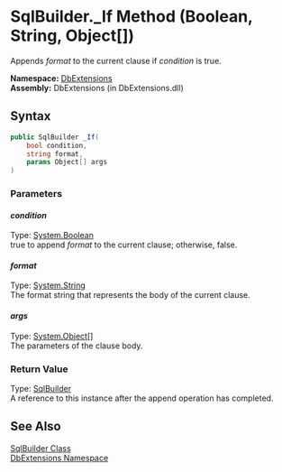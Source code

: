 SqlBuilder._If Method (Boolean, String, Object[])
=================================================
Appends *format* to the current clause if *condition* is true.

**Namespace:** [DbExtensions][1]  
**Assembly:** DbExtensions (in DbExtensions.dll)

Syntax
------

```csharp
public SqlBuilder _If(
	bool condition,
	string format,
	params Object[] args
)
```

### Parameters

#### *condition*
Type: [System.Boolean][2]  
true to append *format* to the current clause; otherwise, false.

#### *format*
Type: [System.String][3]  
The format string that represents the body of the current clause.

#### *args*
Type: [System.Object][4][]  
The parameters of the clause body.

### Return Value
Type: [SqlBuilder][5]  
A reference to this instance after the append operation has completed.

See Also
--------
[SqlBuilder Class][5]  
[DbExtensions Namespace][1]  

[1]: ../README.md
[2]: http://msdn.microsoft.com/en-us/library/a28wyd50
[3]: http://msdn.microsoft.com/en-us/library/s1wwdcbf
[4]: http://msdn.microsoft.com/en-us/library/e5kfa45b
[5]: README.md